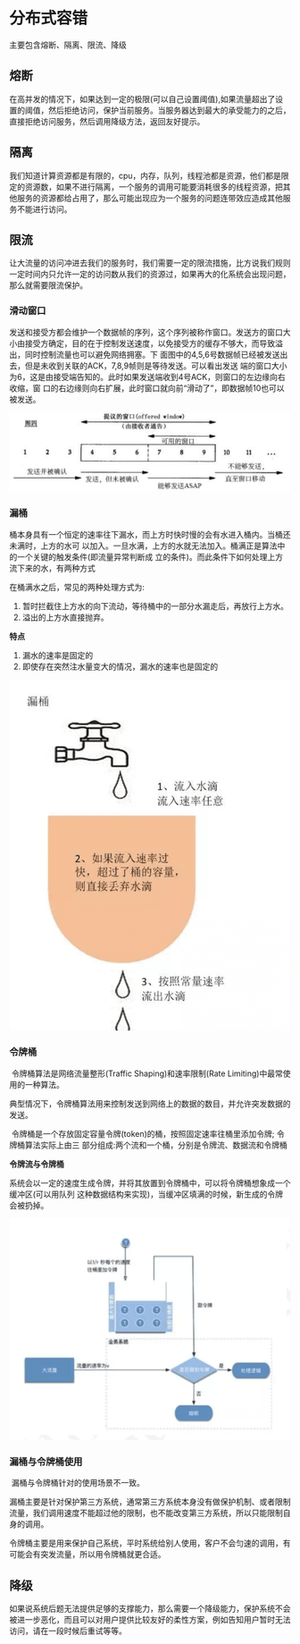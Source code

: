 # 分布式容错

主要包含熔断、隔离、限流、降级



## 熔断

​		在高并发的情况下，如果达到一定的极限(可以自己设置阈值),如果流量超出了设置的阈值，然后拒绝访问，保护当前服务。当服务器达到最大的承受能力的之后，直接拒绝访问服务，然后调用降级方法，返回友好提示。

## 隔离

​		我们知道计算资源都是有限的，cpu，内存，队列，线程池都是资源，他们都是限定的资源数，如果不进行隔离，一个服务的调用可能要消耗很多的线程资源，把其他服务的资源都给占用了，那么可能出现应为一个服务的问题连带效应造成其他服务不能进行访问。

## 限流

​		让大流量的访问冲进去我们的服务时，我们需要一定的限流措施，比方说我们规则一定时间内只允许一定的访问数从我们的资源过，如果再大的化系统会出现问题，那么就需要限流保护。

### 滑动窗口

​		发送和接受方都会维护一个数据帧的序列，这个序列被称作窗口。发送方的窗口大小由接受方确定，目的在于控制发送速度，以免接受方的缓存不够大，而导致溢出，同时控制流量也可以避免网络拥塞。下 面图中的4,5,6号数据帧已经被发送出去，但是未收到关联的ACK，7,8,9帧则是等待发送。可以看出发送 端的窗口大小为6，这是由接受端告知的。此时如果发送端收到4号ACK，则窗口的左边缘向右收缩，窗 口的右边缘则向右扩展，此时窗口就向前“滑动了”，即数据帧10也可以被发送。

![](image/limit-3.png ':size=50%')

### 漏桶

​		桶本身具有一个恒定的速率往下漏水，而上方时快时慢的会有水进入桶内。当桶还未满时，上方的水可 以加入。一旦水满，上方的水就无法加入。桶满正是算法中的一个关键的触发条件(即流量异常判断成 立的条件)。而此条件下如何处理上方流下来的水，有两种方式

在桶满水之后，常见的两种处理方式为: 

1. 暂时拦截住上方水的向下流动，等待桶中的一部分水漏走后，再放行上方水。
2. 溢出的上方水直接抛弃。

**特点**

1. 漏水的速率是固定的
2. 即使存在突然注水量变大的情况，漏水的速率也是固定的

![](image/limit-1.png ':size=30%')

### 令牌桶

​		令牌桶算法是网络流量整形(Traffic Shaping)和速率限制(Rate Limiting)中最常使用的一种算法。

​		典型情况下，令牌桶算法用来控制发送到网络上的数据的数目，并允许突发数据的发送。

​		令牌桶是一个存放固定容量令牌(token)的桶，按照固定速率往桶里添加令牌; 令牌桶算法实际上由三 部分组成:两个流和一个桶，分别是令牌流、数据流和令牌桶

**令牌流与令牌桶**

​		系统会以一定的速度生成令牌，并将其放置到令牌桶中，可以将令牌桶想象成一个缓冲区(可以用队列 这种数据结构来实现)，当缓冲区填满的时候，新生成的令牌会被扔掉。

![](image/limit-2.png ':size=40%')

### 漏桶与令牌桶使用

​      漏桶与令牌桶针对的使用场景不一致。

​      漏桶主要是针对保护第三方系统，通常第三方系统本身没有做保护机制、或者限制流量，我们调用速度不能超过他的限制，也不能改变第三方系统，所以只能限制自身的调用。

​      令牌桶主要是用来保护自己系统，平时系统给别人使用，客户不会匀速的调用，有可能会有突发流量，所以用令牌桶就更合适。



## 降级

​		如果说系统后题无法提供足够的支撑能力，那么需要一个降级能力，保护系统不会被进一步恶化，而且可以对用户提供比较友好的柔性方案，例如告知用户暂时无法访问，请在一段时候后重试等等。
